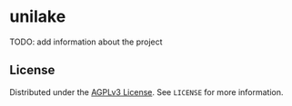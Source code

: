 # unilake

TODO: add information about the project

<!-- LICENSE -->
## License

Distributed under the [AGPLv3 License](https://github.com/unilakehq/unilake/blob/main/LICENSE). See `LICENSE` for more information.